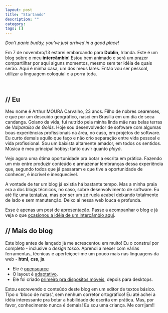 ```yaml
---
layout: post
title: "Startando"
description: ""
category: 
tags: []
---
```


_Don't panic buddy, you've just arrived in a good place!_ 

Em 7 de novembro/13 estarei embarcando para **Dublin**, Irlanda. Este é um blog sobre o meu **intercâmbio**! Estou bem animado e será um prazer compartilhar por aqui alguns momentos, mesmo sem ter idéia de quais serão. Aqui é minha casa, um dos meus lares. Então vou ser pessoal, utilizar a linguagem coloquial e a porra toda.

<div id="maps-ireland">&nbsp;</div>

## // Eu

Meu nome é Arthur MOURA Carvalho, 23 anos. Filho de nobres cearenses, e que por um descuido geográfico, nasci em Brasília em um dia de seca candanga. Goiano da vida, fui nutrido pela minha linda mãe nas belas terras de *Valparaíso de Goiás*. Hoje sou desenvolvedor de software com algumas boas experiências profissionais na área, no caso, em projetos de software. Eu curto demais aquilo que faço e não crio separação entre vida pessoal e vida profissional. Sou um baixista altamente amador, em todos os sentidos. Música é meu principal hobby: tanto ouvir quanto _playá_.

Vejo agora uma ótima oportunidade pra botar a escrita em prática. Fazendo um mix entre produzir conteúdo e armazenar lembranças dessa experiência que, segundo todos que já passaram e que tive a oportunidade de conhecer, é incrível e inesquecível.

A vontade de ter um blog já existia há bastante tempo. Mas a minha praia era a dos blogs técnicos, no caso, sobre desenvolvimento de software. Eu até fiz uma [tentativa](http://armoucar.blogspot.com.br/), mas por ser um zé ruela acabei deixando totalmente de lado e sem manutenção. Deixo ai nessa web louca e profunda.

Esse é apenas um post de apresentação. Passe a acompanhar o blog e já veja o que [ocasionou a idéia de um intercâmbio aqui](../intercambio-pra-irlanda-por-que/#post).


## // Mais do blog

Este blog antes de lançado já me acrescentou em muito! Eu o construí por completo - inclusive o <i>design tosco</i>.
Aprendi a mexer com várias ferramentas, técnicas e aperfeiçoei-me um pouco mais nas linguagens da web - **html**, **css**, **js**.

* Ele é <a href="http://github.com/armoucar/blog" target="_blank">opensource</a>
* O layout é <a id="responsive-url" href="http://armoucar.github.io/responsive-play/?url=http%3A%2F%2Farthurcarvalho.com%2Fdont-panic%2F" target="_blank">adaptativo</a>.
* Ele foi criado <a href="http://www.lukew.com/ff/entry.asp?933" target="_blank">primeiro pra dispositos móveis</a>, depois para desktops.

Estou escrevendo o conteúdo deste blog em um editor de textos básico. Tipo o 'bloco de notas', sem nenhum corretor ortográfico! Eu até achei a idéia interessante pra botar a habilidade de escrita em prática. Mas, por favor, conhecimento nunca é demais! Eu sou uma criança. Me corrijam!!
